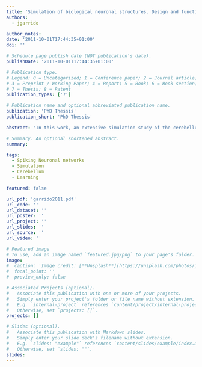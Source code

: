 ```yaml
---
title: 'Simulation of biological neuronal structures. Design and functional study of the cerebellum'
authors:
  - jgarrido

author_notes:
date: '2011-10-01T17:44:35+01:00'
doi: ''

# Schedule page publish date (NOT publication's date).
publishDate: '2011-10-01T17:44:35+01:00'

# Publication type.
# Legend: 0 = Uncategorized; 1 = Conference paper; 2 = Journal article;
# 3 = Preprint / Working Paper; 4 = Report; 5 = Book; 6 = Book section;
# 7 = Thesis; 8 = Patent
publication_types: ['7']

# Publication name and optional abbreviated publication name.
publication: 'PhD Thessis'
publication_short: 'PhD Thessis'

abstract: "In this work, an extensive simulation study of the cerebellum is presented. Our study required the further development of the EDLUT spiking neural network simulator. Thus we have addressed the development of a detailed cerebellar model from different levels of abstraction. Firstly, in a detailed model, the granular-layer network generated rebounds and oscillations in the β/γ-frequency band and filtered unsynchronized trains with millisecond precision. We found that weights at multiple synapses could play a crucial role to enhance coincidence detection (which allows the reduction of non-synchronous signals) and sensitivity rebound (which determines specific time windows for signal transmission). These results predict that the granular layer operates as a complex adaptable filter which can be controlled by weight changes at multiple synaptic sites. In a higher level of abstraction, a model of the whole cerebellum which can infer corrective models in the framework of a control task is presented. This work studies how a basic temporal-correlation kernel, including long-term depression (LTD) and long-term potentiation (LTP) at parallel fibers-Purkinje cell synapses, can effectively infer corrective models. Finally, we study how cerebellar input representations (context labels and sensorimotor signals) can efficiently support model abstraction towards delivering accurate corrective torque values for increasing precision during different-object manipulation."

# Summary. An optional shortened abstract.
summary:

tags:
  - Spiking Neuronal networks
  - Simulation
  - Cerebellum
  - Learning

featured: false

url_pdf: 'garrido2011.pdf'
url_code: ''
url_dataset: ''
url_poster: ''
url_project: ''
url_slides: ''
url_source: ''
url_video: ''

# Featured image
# To use, add an image named `featured.jpg/png` to your page's folder.
image:
#  caption: 'Image credit: [**Unsplash**](https://unsplash.com/photos/jdD8gXaTZsc)'
#  focal_point: ''
#  preview_only: false

# Associated Projects (optional).
#   Associate this publication with one or more of your projects.
#   Simply enter your project's folder or file name without extension.
#   E.g. `internal-project` references `content/project/internal-project/index.md`.
#   Otherwise, set `projects: []`.
projects: []

# Slides (optional).
#   Associate this publication with Markdown slides.
#   Simply enter your slide deck's filename without extension.
#   E.g. `slides: "example"` references `content/slides/example/index.md`.
#   Otherwise, set `slides: ""`.
slides:
---
```

